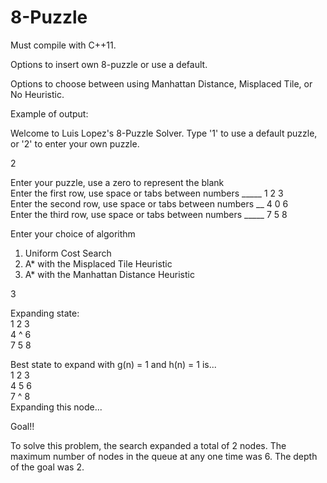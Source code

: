 # 8-Puzzle

Must compile with C++11. 

Options to insert own 8-puzzle or use a default.

Options to choose between using Manhattan Distance, Misplaced Tile, or No Heuristic.

Example of output:

Welcome to Luis Lopez's 8-Puzzle Solver.
Type '1' to use a default puzzle, or '2' to  enter your own puzzle.

2

Enter your puzzle, use a zero to represent the blank <br />
Enter the first row, use space or tabs between numbers _____ 1 2 3 <br />
Enter the second row, use space or tabs between numbers __ 4 0 6 <br />
Enter the third row, use space or tabs between numbers _____ 7 5 8 <br />


Enter your choice of algorithm
   1. Uniform Cost Search
   2. A* with the Misplaced Tile Heuristic
   3. A* with the Manhattan Distance Heuristic

   3

Expanding state: <br />
1 2 3 <br />
4 ^ 6 <br />
7 5 8 <br />

Best state to expand with g(n) = 1 and h(n) = 1 is... <br />
1 2 3 <br />
4 5 6 <br />
7 ^ 8 <br />
Expanding this node...

Goal!!

To solve this problem, the search expanded a total of 2 nodes.
The maximum number of nodes in the queue at any one time was 6.
The depth of the goal was 2.


